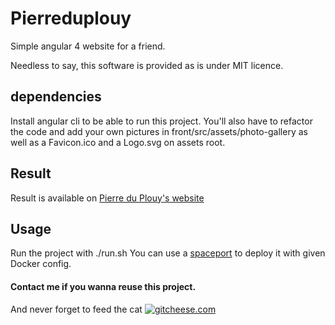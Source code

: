 # Pierreduplouy

Simple angular 4 website for a friend.

Needless to say, this software is provided as is under MIT licence.

## dependencies

Install angular cli to be able to run this project.
You'll also have to refactor the code and add your own pictures in front/src/assets/photo-gallery
as well as a Favicon.ico and a Logo.svg on assets root.

## Result

Result is available on [Pierre du Plouy's website](https://pierreduplouy.fr/) 

## Usage

Run the project with ./run.sh
You can use a [spaceport](https://github.com/nyhu/spatioport) to deploy it with given Docker config.

#### Contact me if you wanna reuse this project.

And never forget to feed the cat [![gitcheese.com](https://s3.amazonaws.com/gitcheese-ui-master/images/badge.svg)](https://www.gitcheese.com/donate/users/16725825/repos/109175629)
